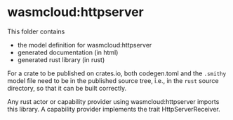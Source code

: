 # wasmcloud:httpserver

This folder contains 
- the model definition for wasmcloud:httpserver 
- generated documentation (in html)
- generated rust library (in rust)

For a crate to be published on crates.io, both codegen.toml and the
`.smithy` model file need to be in the published source tree,
i.e., in the `rust` source directory, so that it can be built correctly.


Any rust actor or capability provider using wasmcloud:httpserver imports this library. A capability provider implements the trait HttpServerReceiver.


